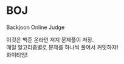 # BOJ
Backjoon Online Judge 

이것은 백준 온라인 저지 문제풀이 저장.                        
매일 알고리즘별로 문제를 하나씩 풀어서 커밋하쟈!                      
화이티잉!                                    
